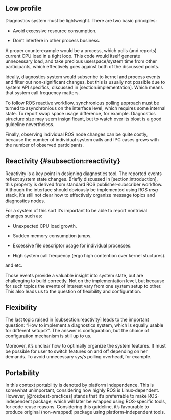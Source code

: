 Low profile
-----------

Diagnostics system must be lightweight. There are two basic principles:

-   Avoid excessive resource consumption.

-   Don’t interfere in other process business.

A proper counterexample would be a process, which polls (and reports)
current CPU load in a tight loop. This code would itself generate
unnecessary load, and take precious userspace/system time from other
participants, which effectively goes against both of the discussed
points.

Ideally, diagnostics system would subscribe to kernel and process events
and filter out non-significant changes, but this is usually not possible
due to system API specifics, discussed in \[section:implementation\].
Which means that system call frequency matters.

To follow ROS reactive workflow, synchronious polling approach must be
turned to asynchronious on the interface level, which requires some
internal state. To report swap space usage difference, for example.
Diagnostics structure size may seem insignificant, but to watch over its
bloat is a good guideline nevertheless.

Finally, observing individual ROS node changes can be quite costly,
because the number of individual system calls and IPC cases grows with
the number of observed participants.

Reactivity {#subsection:reactivity}
----------

Reactivity is a key point in designing diagnostics tool. The reported
events reflect system state changes. Briefly discussed in
\[section:introduction\], this property is derived from standard ROS
publisher-subscriber workflow. Although the interface should obviously
be implemented using ROS *msg* stack, it’s still not clear how to
effectively organize message topics and diagnostics nodes.

For a system of this sort it’s important to be able to report nontrivial
changes such as:

-   Unexpected CPU load growth.

-   Sudden memory consumption jumps.

-   Excessive file descriptor usage for individual processes.

-   High system call frequency (ergo high contention over
    kernel stuctures).

and etc.

Those events provide a valuable insight into system state, but are
challenging to build correctly. Not on the implementation level, but
because for such topics the events of interest vary from one system
setup to other. This also leads us to the question of flexibility and
configuration.

Flexibility
-----------

The last topic raised in \[subsection:reactivity\] leads to the
important question: “How to implement a diagnostics system, which is
equally usable for different setups?”. The answer is configuration, but
the choice of configuration mechanism is still up to us.

Moreover, it’s unclear how to optimally organize the system features. It
must be possible for user to switch features on and off depending on her
demands. To avoid unnecessary *sysfs* polling overhead, for example.

Portability
-----------

In this context portability is denoted by platform independence. This is
somewhat unimportant, considering how highly ROS is Linux-dependent.
However, [@ros:best-practices] stands that it’s preferrable to make
ROS-independent package, which will later be wrapped using ROS-specific
tools, for code reuse reasons. Considering this guideline, it’s
favourable to produce original (non-wrapped) package using
platform-independent tools.
